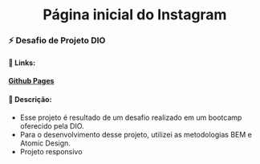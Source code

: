 <h1 align="center">Página inicial do Instagram</h1>

### :zap: Desafio de Projeto DIO

#### :sparkler: Links:

#### [Github Pages](https://itariss.github.io/instagram-landing-clone/)

#### :scroll: Descrição:

-   Esse projeto é resultado de um desafio realizado em um bootcamp oferecido pela DIO.
-   Para o desenvolvimento desse projeto, utilizei as metodologias BEM e Atomic Design.
-   Projeto responsivo
